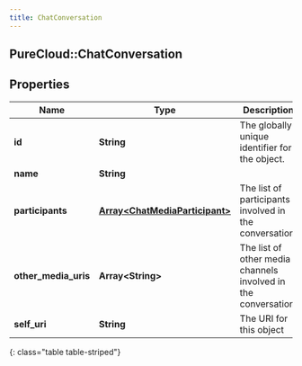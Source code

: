 ```yaml
---
title: ChatConversation
---
```

## PureCloud::ChatConversation

## Properties

|Name | Type | Description | Notes|
|------------ | ------------- | ------------- | -------------|
| **id** | **String** | The globally unique identifier for the object. | [optional] |
| **name** | **String** |  | [optional] |
| **participants** | [**Array&lt;ChatMediaParticipant&gt;**](ChatMediaParticipant.html) | The list of participants involved in the conversation. | [optional] |
| **other_media_uris** | **Array&lt;String&gt;** | The list of other media channels involved in the conversation. | [optional] |
| **self_uri** | **String** | The URI for this object | [optional] |
{: class="table table-striped"}



